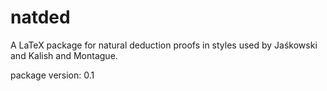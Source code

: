 natded
======

A LaTeX package for natural deduction proofs in styles used by Jaśkowski and Kalish and Montague.

package version: 0.1